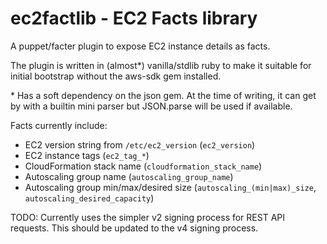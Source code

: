 # ec2factlib - EC2 Facts library

A puppet/facter plugin to expose EC2 instance details as facts.

The plugin is written in (almost\*) vanilla/stdlib ruby to make it suitable for
initial bootstrap without the aws-sdk gem installed.

\* Has a soft dependency on the json gem. At the time of writing, it can get by
with a builtin mini parser but JSON.parse will be used if available.

Facts currently include:
* EC2 version string from `/etc/ec2_version` (`ec2_version`)
* EC2 instance tags (`ec2_tag_*`)
* CloudFormation stack name (`cloudformation_stack_name`)
* Autoscaling group name (`autoscaling_group_name`)
* Autoscaling group min/max/desired size (`autoscaling_(min|max)_size`, `autoscaling_desired_capacity`)

TODO: Currently uses the simpler v2 signing process for REST API requests. This
should be updated to the v4 signing process.
